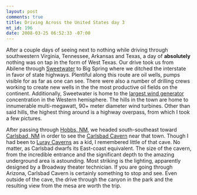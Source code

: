 ```yaml
--- 
layout: post
comments: true
title: Driving Across the United States day 3
mt_id: 196
date: 2008-03-25 06:52:33 -07:00
---
```

After a couple days of seeing next to nothing while driving through southwestern Virginia, Tennessee, Arkansas and Texas, a day of <strong>absolutely</strong> nothing was on tap in the form of West Texas.  Our drive took us from Abilene through [Sweetwater](http://en.wikipedia.org/wiki/Sweetwater,_Texas) to Big Spring where we ditched the interstate in favor of state highways.  Plentiful along this route are oil wells, pumps visible for as far as one can see.  There were also a number of drilling crews working to create new wells in the the most productive oil fields on the continent.  Additionally, Sweetwater is home to the [largest wind generator](http://en.wikipedia.org/wiki/Wind_farm) concentration in the Western hemisphere.  The hills in the town are home to innumerable multi-megawatt, 90+ meter diameter wind turbines.  Other than said hills, the highest thing around is a highway overpass, from which I took a few pictures.

After passing through [Hobbs, NM](http://en.wikipedia.org/wiki/Hobbs,_New_Mexico), we headed south-southeast toward [Carlsbad, NM](http://en.wikipedia.org/wiki/Carlsbad,_New_Mexico) in order to see the [Carlsbad Cavern](http://en.wikipedia.org/wiki/Carlsbad_Caverns_National_Park) near that town.  Though I had been to [Luray Caverns](http://en.wikipedia.org/wiki/Luray_Caverns) as a kid, I remembered little of that cave.  No matter, as Carlsbad dwarfs its East-coast equivalent.  The size of the cavern, from the incredible entrance and the significant depth to the amazing underground area is astounding.  Most striking is the lighting, apparently designed by a Broadway theater technician.  If you are going through Arizona, Carlsbad Cavern is certainly something to stop and see.  Even outside of the cave, the drive through the canyon in the park and the resulting view from the mesa are worth the trip.
